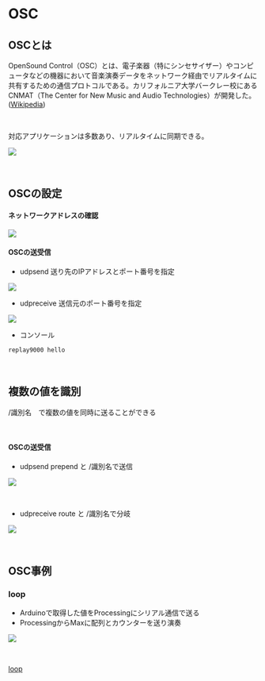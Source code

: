 # OSC

## OSCとは

OpenSound Control（OSC）とは、電子楽器（特にシンセサイザー）やコンピュータなどの機器において音楽演奏データをネットワーク経由でリアルタイムに共有するための通信プロトコルである。カリフォルニア大学バークレー校にある CNMAT（The Center for New Music and Audio Technologies）が開発した。([Wikipedia](https://ja.wikipedia.org/wiki/OpenSound_Control))

&nbsp;

対応アプリケーションは多数あり、リアルタイムに同期できる。

![](https://yonekura907.github.io/myMax/osc.png)


&nbsp;
&nbsp;
&nbsp;
&nbsp;

## OSCの設定

#### ネットワークアドレスの確認

![](https://yonekura907.github.io/myMax/ipadress.png)


#### OSCの送受信

* udpsend 送り先のIPアドレスとポート番号を指定

![](https://yonekura907.github.io/myMax/udp01.png)


* udpreceive 送信元のポート番号を指定

![](https://yonekura907.github.io/myMax/udp02.png)

* コンソール

```
replay9000 hello
```


&nbsp;
&nbsp;
&nbsp;
&nbsp;

## 複数の値を識別

/識別名　で複数の値を同時に送ることができる

&nbsp;

#### OSCの送受信

* udpsend prepend と /識別名で送信

![](https://yonekura907.github.io/myMax/udp03.png)

&nbsp;

* udpreceive route と /識別名で分岐

![](https://yonekura907.github.io/myMax/udp04.png)

&nbsp;
&nbsp;
&nbsp;
&nbsp;

## OSC事例
### loop

 * Arduinoで取得した値をProcessingにシリアル通信で送る
 * ProcessingからMaxに配列とカウンターを送り演奏

![](https://yonekura907.github.io/myMax/loop.png)

&nbsp;

[loop](https://youtu.be/-GrHyL2X94E)


